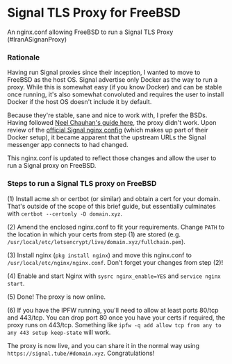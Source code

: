 # Signal TLS Proxy for FreeBSD
An nginx.conf allowing FreeBSD to run a Signal TLS Proxy (#IranASignanProxy)

### Rationale
Having run Signal proxies since their inception, I wanted to move to FreeBSD as the host OS. Signal advertise only Docker as the way to run a proxy. While this is somewhat easy (if you know Docker) and can be stable once running, it's also somewhat convoluted and requires the user to install Docker if the host OS doesn't include it by default.  

Because they're stable, sane and nice to work with, I prefer the BSDs. Having followed [Neel Chauhan's guide here](https://www.neelc.org/posts/freebsd-signal-proxy/), the proxy didn't work. Upon review of the [official Signal nginx config](https://github.com/signalapp/Signal-TLS-Proxy/blob/master/data/nginx-relay/nginx.conf) (which makes up part of their Docker setup), it became apparent that the upstream URLs the Signal messenger app connects to had changed.  

This nginx.conf is updated to reflect those changes and allow the user to run a Signal proxy on FreeBSD.

### Steps to run a Signal TLS proxy on FreeBSD

(1) Install acme.sh or certbot (or similar) and obtain a cert for your domain. That's outside of the scope of this brief guide, but essentially culminates with `certbot --certonly -D domain.xyz`. 

(2) Amend the enclosed nginx.conf to fit your requirements. Change `PATH` to the location in which your certs from step (1) are stored (e.g. `/usr/local/etc/letsencrypt/live/domain.xyz/fullchain.pem`).

(3) Install nginx (`pkg install nginx`) and move this nginx.conf to `/usr/local/etc/nginx/nginx.conf`. Don't forget your changes from step (2)!

(4) Enable and start Nginx with `sysrc nginx_enable=YES` and `service nginx start`. 

(5) Done! The proxy is now online. 

(6) If you have the IPFW running, you'll need to allow at least ports 80/tcp and 443/tcp. You can drop port 80 once you have your certs if required, the proxy runs on 443/tcp. Something like `ipfw -q add allow tcp from any to any 443 setup keep-state` will work. 

The proxy is now live, and you can share it in the normal way using `https://signal.tube/#domain.xyz`. Congratulations! 
